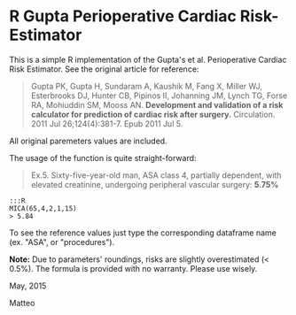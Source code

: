 # R Gupta Perioperative Cardiac Risk-Estimator

This is a simple R implementation of the Gupta's et al. Perioperative Cardiac Risk Estimator. See the original article for reference:

> Gupta PK, Gupta H, Sundaram A, Kaushik M, Fang X, Miller WJ, Esterbrooks DJ, Hunter CB, Pipinos II,
> Johanning JM, Lynch TG, Forse RA, Mohiuddin SM, Mooss AN.
> **Development and validation of a risk calculator for prediction of cardiac risk after surgery.**
> Circulation. 2011 Jul 26;124(4):381-7. Epub 2011 Jul 5.

All original paremeters values are included.

The usage of the function is quite straight-forward:
> Ex.5. Sixty-five-year-old man, ASA class 4, partially dependent, with elevated creatinine, undergoing peripheral vascular surgery:
> **5.75%**

	:::R
	MICA(65,4,2,1,15)
	> 5.84

To see the reference values just type the corresponding dataframe name (ex. "ASA", or "procedures").

**Note:** Due to parameters' roundings, risks are slightly overestimated (< 0.5%). The formula is provided with no 
warranty. Please use wisely.

May, 2015

Matteo
